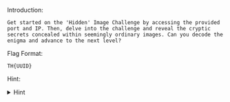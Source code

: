 Introduction:

```
Get started on the 'Hidden' Image Challenge by accessing the provided port and IP. Then, delve into the challenge and reveal the cryptic secrets concealed within seemingly ordinary images. Can you decode the enigma and advance to the next level?
```

Flag Format:

```
TH{UUID}
```


Hint:

<details><summary>Hint</summary>
   - Brute-force
</details>
